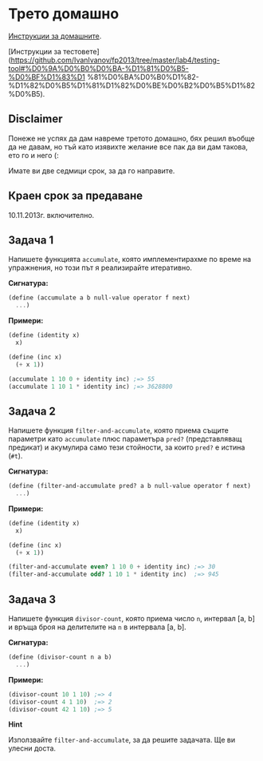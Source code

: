 # Трето домашно

[Инструкции за домашните](https://github.com/IvanIvanov/fp2013/tree/master/lab4#%D0%94%D0%BE%D0%BC%D0%B0%D1%88%D0%BD%D0%B8).

[Инструкции за тестовете](https://github.com/IvanIvanov/fp2013/tree/master/lab4/testing-tool#%D0%9A%D0%B0%D0%BA-%D1%81%D0%B5-%D0%BF%D1%83%D1
%81%D0%BA%D0%B0%D1%82-%D1%82%D0%B5%D1%81%D1%82%D0%BE%D0%B2%D0%B5%D1%82%D0%B5).

## Disclaimer

Понеже не успях да дам навреме третото домашно, бях решил въобще да не давам,
но тъй като изявихте желание все пак да ви дам такова, ето го и него (:

Имате ви две седмици срок, за да го направите.

## Краен срок за предаване

10.11.2013г. включително.

## Задача 1

Напишете функцията `accumulate`, която имплементирахме по време на упражнения,
но този път я реализирайте итеративно.


**Сигнатура:**

```scheme
(define (accumulate a b null-value operator f next)
  ...)
```

**Примери:**

```scheme
(define (identity x)
  x)

(define (inc x)
  (+ x 1))

(accumulate 1 10 0 + identity inc) ;=> 55
(accumulate 1 10 1 * identity inc) ;=> 3628800
```

## Задача 2

Напишете функция `filter-and-accumulate`, която приема същите параметри като
`accumulate` плюс параметъра `pred?` (представляващ предикат) и акумулира само
тези стойности, за които `pred?` е истина (`#t`).

**Сигнатура:**

```scheme
(define (filter-and-accumulate pred? a b null-value operator f next)
  ...)
```

**Примери:**

```scheme
(define (identity x)
  x)

(define (inc x)
  (+ x 1))

(filter-and-accumulate even? 1 10 0 + identity inc) ;=> 30
(filter-and-accumulate odd? 1 10 1 * identity inc)  ;=> 945
```

## Задача 3

Напишете функция `divisor-count`, която приема число `n`, интервал [a, b] и
връща броя на делителите на `n` в интервала [a, b].

**Сигнатура:**

```scheme
(define (divisor-count n a b)
  ...)
```

**Примери:**

```scheme
(divisor-count 10 1 10) ;=> 4
(divisor-count 4 1 10)  ;=> 2
(divisor-count 42 1 10) ;=> 5
```

**Hint**

Използвайте `filter-and-accumulate`, за да решите задачата. Ще ви улесни доста.

